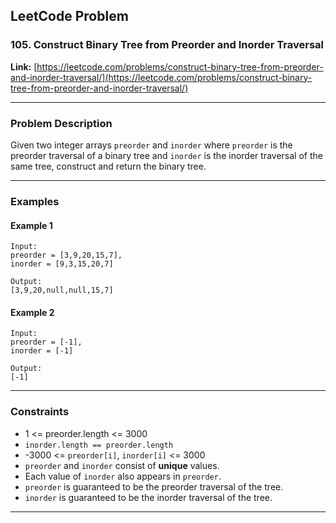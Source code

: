 

##  LeetCode Problem

### **105. Construct Binary Tree from Preorder and Inorder Traversal**

**Link:** [https://leetcode.com/problems/construct-binary-tree-from-preorder-and-inorder-traversal/](https://leetcode.com/problems/construct-binary-tree-from-preorder-and-inorder-traversal/)

---

###  Problem Description

Given two integer arrays `preorder` and `inorder` where `preorder` is the preorder traversal of a binary tree and `inorder` is the inorder traversal of the same tree, construct and return the binary tree.

---

###  Examples

#### **Example 1**

```
Input: 
preorder = [3,9,20,15,7], 
inorder = [9,3,15,20,7]

Output: 
[3,9,20,null,null,15,7]
```

#### **Example 2**

```
Input: 
preorder = [-1], 
inorder = [-1]

Output: 
[-1]
```

---

###  Constraints

* 1 <= preorder.length <= 3000
* `inorder.length == preorder.length`
* -3000 <= `preorder[i]`, `inorder[i]` <= 3000
* `preorder` and `inorder` consist of **unique** values.
* Each value of `inorder` also appears in `preorder`.
* `preorder` is guaranteed to be the preorder traversal of the tree.
* `inorder` is guaranteed to be the inorder traversal of the tree.

---

